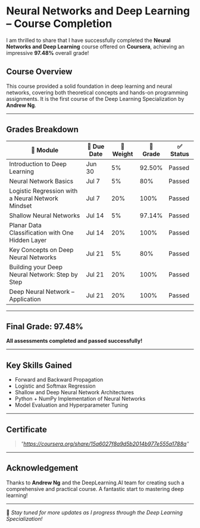 # Neural Networks and Deep Learning – Course Completion

I am thrilled to share that I have successfully completed the **Neural Networks and Deep Learning** course offered on **Coursera**, achieving an impressive **97.48%** overall grade!

## Course Overview
This course provided a solid foundation in deep learning and neural networks, covering both theoretical concepts and hands-on programming assignments. It is the first course of the Deep Learning Specialization by **Andrew Ng**.

---

## Grades Breakdown

| 📘 Module | 📅 Due Date | 🧮 Weight | 🎯 Grade | ✅ Status |
|----------|-------------|-----------|----------|----------|
| Introduction to Deep Learning | Jun 30 | 5% | 92.50% | Passed |
| Neural Network Basics | Jul 7 | 5% | 80% | Passed |
| Logistic Regression with a Neural Network Mindset | Jul 7 | 20% | 100% | Passed |
| Shallow Neural Networks | Jul 14 | 5% | 97.14% | Passed |
| Planar Data Classification with One Hidden Layer | Jul 14 | 20% | 100% | Passed |
| Key Concepts on Deep Neural Networks | Jul 21 | 5% | 80% | Passed |
| Building your Deep Neural Network: Step by Step | Jul 21 | 20% | 100% | Passed |
| Deep Neural Network – Application | Jul 21 | 20% | 100% | Passed |

---

## Final Grade: **97.48%**

**All assessments completed and passed successfully!**

---

## Key Skills Gained
- Forward and Backward Propagation
- Logistic and Softmax Regression
- Shallow and Deep Neural Network Architectures
- Python + NumPy Implementation of Neural Networks
- Model Evaluation and Hyperparameter Tuning

---

## Certificate
> *"https://coursera.org/share/15a6027f8a9d5b2014b977e555a1788a"*

---


## Acknowledgement
Thanks to **Andrew Ng** and the DeepLearning.AI team for creating such a comprehensive and practical course. A fantastic start to mastering deep learning!

---

🔗 *Stay tuned for more updates as I progress through the Deep Learning Specialization!*
